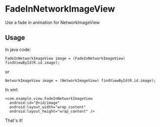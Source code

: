 # FadeInNetworkImageView
Use a fade in animation for NetworkImageView

## Usage

In java code:

    FadeInNetworkImageView image = (FadeInNetworkImageView) findViewById(R.id.image);

or

    NetworkImageView image = (NetworkImageView) findViewById(R.id.image);
  
In xml:

    <com.example.view.FadeInNetworkImageView
      android:id="@+id/image"
      android:layout_width="wrap_content"
      android:layout_height="wrap_content" />
      
That's it!

